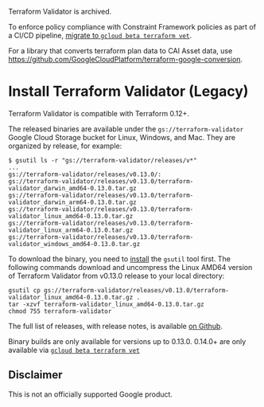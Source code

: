 Terraform Validator is archived.

To enforce policy compliance with Constraint Framework policies as part of a CI/CD pipeline, [migrate to `gcloud beta terraform vet`](https://cloud.google.com/docs/terraform/policy-validation/migrate-from-terraform-validator).

For a library that converts terraform plan data to CAI Asset data, use https://github.com/GoogleCloudPlatform/terraform-google-conversion.

# Install Terraform Validator (Legacy)

Terraform Validator is compatible with Terraform 0.12+.

The released binaries are available under the `gs://terraform-validator` Google
Cloud Storage bucket for Linux, Windows, and Mac. They are organized by release,
for example:

```
$ gsutil ls -r "gs://terraform-validator/releases/v*"
...
gs://terraform-validator/releases/v0.13.0/:
gs://terraform-validator/releases/v0.13.0/terraform-validator_darwin_amd64-0.13.0.tar.gz
gs://terraform-validator/releases/v0.13.0/terraform-validator_darwin_arm64-0.13.0.tar.gz
gs://terraform-validator/releases/v0.13.0/terraform-validator_linux_amd64-0.13.0.tar.gz
gs://terraform-validator/releases/v0.13.0/terraform-validator_linux_arm64-0.13.0.tar.gz
gs://terraform-validator/releases/v0.13.0/terraform-validator_windows_amd64-0.13.0.tar.gz
```

To download the binary, you need to
[install](https://cloud.google.com/storage/docs/gsutil_install#install) the
`gsutil` tool first. The following commands download and uncompress the Linux AMD64
version of Terraform Validator from v0.13.0 release to your local directory:

```
gsutil cp gs://terraform-validator/releases/v0.13.0/terraform-validator_linux_amd64-0.13.0.tar.gz .
tar -xzvf terraform-validator_linux_amd64-0.13.0.tar.gz
chmod 755 terraform-validator
```

The full list of releases, with release notes, is available [on Github](https://github.com/GoogleCloudPlatform/terraform-validator/releases).

Binary builds are only available for versions up to 0.13.0. 0.14.0+ are only available via [`gcloud beta terraform vet`](https://cloud.google.com/docs/terraform/policy_validation)

## Disclaimer

This is not an officially supported Google product.
